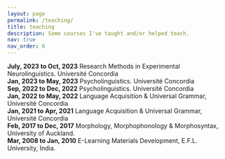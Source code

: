 ```yaml
---
layout: page
permalink: /teaching/
title: teaching
description: Some courses I've taught and/or helped teach.
nav: true
nav_order: 6
---
```


**July, 2023 to Oct, 2023** Research Methods in Experimental Neurolinguistics. Université Concordia<br>
**Jan, 2023 to May, 2023** Psycholinguistics. Université Concordia<br>
**Sep, 2022 to Dec, 2022** Psycholinguistics. Université Concordia<br>
**Jan, 2022 to May, 2022** Language Acquisition & Universal Grammar, Université Concordia<br>
**Jan, 2021 to Apr, 2021** Language Acquisition & Universal Grammar, Université Concordia<br>
**Feb, 2017 to Dec, 2017** Morphology, Morphophonology & Morphosyntax, University of Auckland.<br>
**Mar, 2008 to Jan, 2010** E-Learning Materials Development, E.F.L. University, India.<br>


